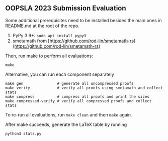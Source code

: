 OOPSLA 2023 Submission Evaluation
---

Some additional prerequisites need to be installed besides the main ones in README.md at the root of the repo.

1. PyPy 3.9+: `sudo apt install pypy3`
2. smetamath from [https://github.com/rod-lin/smetamath-rs](https://github.com/rod-lin/smetamath-rs)

Then, run make to perform all evaluations:

    make

Alternative, you can run each component separately

    make gen               # generate all uncompressed proofs
    make verify            # verify all proofs using smetamath and collect stats
    make compress          # compress all proofs and print the sizes
    make compressed-verify # verify all compressed proofs and collect stats

To re-run all evaluations, run `make clean` and then `make` again.

After make succeeds, generate the LaTeX table by running

    python3 stats.py
